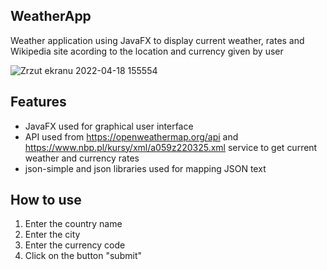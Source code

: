 ## WeatherApp
Weather application using JavaFX to display current weather, rates and Wikipedia site acording to the location and currency given by user


![Zrzut ekranu 2022-04-18 155554](https://user-images.githubusercontent.com/99674392/163818614-3f10f344-6dc5-481b-9105-51d22c58cced.png)

## Features
  - JavaFX used for graphical user interface
  - API used from https://openweathermap.org/api and  https://www.nbp.pl/kursy/xml/a059z220325.xml service to get current weather and currency rates
  - json-simple and json libraries used for mapping JSON text
    


## How to use
1. Enter the country name
2. Enter the city
3. Enter the currency code
4. Click on the button "submit"

